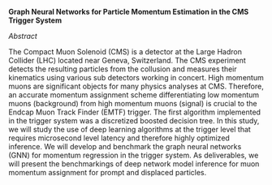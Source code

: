 **Graph Neural Networks for Particle Momentum Estimation in the CMS Trigger System**

*Abstract*

The Compact Muon Solenoid (CMS) is a detector at the Large Hadron Collider (LHC) located
near Geneva, Switzerland. The CMS experiment detects the resulting particles from the collusion and measures their kinematics using various sub detectors working in concert. High momentum muons are significant objects for many physics analyses at CMS. Therefore, an accurate momentum assignment scheme differentiating low momentum muons (background) from high momentum muons (signal) is crucial to the Endcap Muon Track Finder (EMTF) trigger. The first algorithm implemented in the trigger system was a discretized boosted decision tree. In this study, we will study the use of deep learning algorithms at the trigger level that requires microsecond level latency and therefore highly optimized inference. We will develop and benchmark the graph neural networks (GNN) for momentum regression in the trigger system. As deliverables, we will present the benchmarkings of deep network model inference for muon momentum assignment for prompt and displaced particles.

